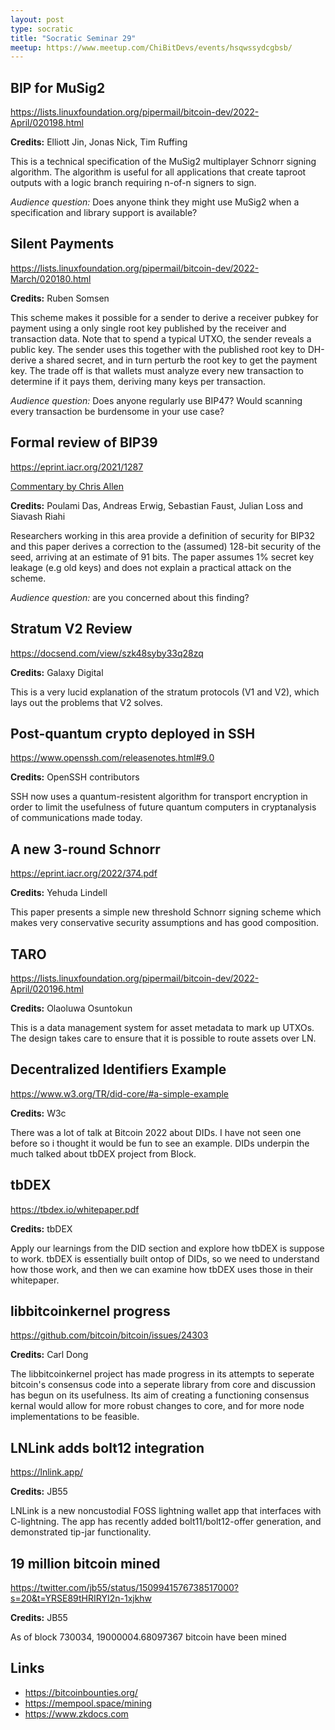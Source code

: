 ```yaml
---
layout: post
type: socratic
title: "Socratic Seminar 29"
meetup: https://www.meetup.com/ChiBitDevs/events/hsqwssydcgbsb/
---
```


## BIP for MuSig2

<https://lists.linuxfoundation.org/pipermail/bitcoin-dev/2022-April/020198.html>

**Credits:** Elliott Jin, Jonas Nick, Tim Ruffing

This is a technical specification of the MuSig2 multiplayer Schnorr signing
algorithm.  The algorithm is useful for all applications that create taproot
outputs with a logic branch requiring n-of-n signers to sign.

_Audience question:_  Does anyone think they might use MuSig2 when a
specification and library support is available?

## Silent Payments

<https://lists.linuxfoundation.org/pipermail/bitcoin-dev/2022-March/020180.html>

**Credits:** Ruben Somsen

This scheme makes it possible for a sender to derive a receiver pubkey for
payment using a only single root key published by the receiver and transaction
data.  Note that to spend a typical UTXO, the sender reveals a public key.  The
sender uses this together with the published root key to DH-derive a shared
secret, and in turn perturb the root key to get the payment key.   The trade off
is that wallets must analyze every new transaction to determine if it pays them,
deriving many keys per transaction.

_Audience question:_  Does anyone regularly use BIP47?  Would scanning every
transaction be burdensome in your use case?

## Formal review of BIP39

<https://eprint.iacr.org/2021/1287>

[Commentary by Chris Allen](https://twitter.com/christophera/status/1502128798359191554)

**Credits:**  Poulami Das, Andreas Erwig, Sebastian Faust, Julian Loss and Siavash Riahi

Researchers working in this area provide a definition of security for BIP32 and
this paper derives a correction to the (assumed) 128-bit security of the seed,
arriving at an estimate of 91 bits.  The paper assumes 1% secret key leakage
(e.g old keys) and does not explain a practical attack on the scheme.

_Audience question:_ are you concerned about this finding?

## Stratum V2 Review

<https://docsend.com/view/szk48syby33q28zq>

**Credits:** Galaxy Digital

This is a very lucid explanation of the stratum protocols (V1 and V2), which
lays out the problems that V2 solves.

## Post-quantum crypto deployed in SSH

<https://www.openssh.com/releasenotes.html#9.0>

**Credits:** OpenSSH contributors

SSH now uses a quantum-resistent algorithm for transport encryption in order to
limit the usefulness of future quantum computers in cryptanalysis of
communications made today.

## A new 3-round Schnorr

<https://eprint.iacr.org/2022/374.pdf>

**Credits:**  Yehuda Lindell

This paper presents a simple new threshold Schnorr signing scheme which makes
very conservative security assumptions and has good composition.

## TARO

<https://lists.linuxfoundation.org/pipermail/bitcoin-dev/2022-April/020196.html>

**Credits:** Olaoluwa Osuntokun

This is a data management system for asset metadata to mark up UTXOs.  The
design takes care to ensure that it is possible to route assets over LN.

## Decentralized Identifiers Example

<https://www.w3.org/TR/did-core/#a-simple-example>

**Credits:** W3c

There was a lot of talk at Bitcoin 2022 about DIDs. I have not seen one before
so i thought it would be fun to see an example. DIDs underpin the much talked
about tbDEX project from Block.

## tbDEX

<https://tbdex.io/whitepaper.pdf>

**Credits:** tbDEX

Apply our learnings from the DID section and explore how tbDEX is suppose to work.
tbDEX is essentially built ontop of DIDs, so we need to understand how those work,
and then we can examine how tbDEX uses those in their whitepaper.

## libbitcoinkernel progress

<https://github.com/bitcoin/bitcoin/issues/24303>

**Credits:** Carl Dong

The libbitcoinkernel project has made progress in its attempts to seperate bitcoin's consensus code
into a seperate library from core and discussion has begun on its usefulness. 
Its aim of creating a functioning consensus kernal would allow for more robust changes to core,
and for more node implementations to be feasible.

## LNLink adds bolt12 integration

<https://lnlink.app/>

**Credits:** JB55

LNLink is a new noncustodial FOSS lightning wallet app that interfaces with C-lightning.
The app has recently added bolt11/bolt12-offer generation, and demonstrated tip-jar functionality.

## 19 million bitcoin mined

<https://twitter.com/jb55/status/1509941576738517000?s=20&t=YRSE89tHRIRYI2n-1xjkhw>

**Credits:** JB55

As of block 730034, 19000004.68097367 bitcoin have been mined

## Links

- <https://bitcoinbounties.org/>
- <https://mempool.space/mining>
- <https://www.zkdocs.com>
